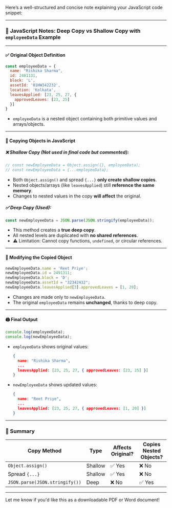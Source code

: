 Here’s a well-structured and concise note explaining your JavaScript code snippet:

---

### 📝 **JavaScript Notes: Deep Copy vs Shallow Copy with `employeeData` Example**

---

#### ✅ **Original Object Definition**

```js
const employeeData = {
  name: "Rishika Sharma",
  id: 2481131,
  block: 'L',
  assetId: '01HW342232',
  location: 'Kolkata',
  leavesApplied: [23, 25, 27, {
    approvedLeaves: [23, 25]
  }]
}
```

* `employeeData` is a nested object containing both primitive values and arrays/objects.

---

#### 🔄 **Copying Objects in JavaScript**

##### ❌ Shallow Copy (Not used in final code but commented):

```js
// const newEmployeeData = Object.assign({}, employeeData);
// const newEmployeeData = {...employeeData};
```

* Both `Object.assign()` and spread `{...}` **only create shallow copies**.
* Nested objects/arrays (like `leavesApplied`) still **reference the same memory**.
* Changes to nested values in the copy **will affect** the original.

##### ✅ Deep Copy (Used):

```js
const newEmployeeData = JSON.parse(JSON.stringify(employeeData));
```

* This method creates a **true deep copy**.
* All nested levels are duplicated with **no shared references**.
* ⚠️ Limitation: Cannot copy functions, `undefined`, or circular references.

---

#### 🔧 **Modifying the Copied Object**

```js
newEmployeeData.name = 'Reet Priye';
newEmployeeData.id = 2491311;
newEmployeeData.block = 'D';
newEmployeeData.assetId = "32342432";
newEmployeeData.leavesApplied[3].approvedLeaves = [1, 20];
```

* Changes are made only to `newEmployeeData`.
* The original `employeeData` remains **unchanged**, thanks to deep copy.

---

#### 🖨️ **Final Output**

```js
console.log(employeeData);
console.log(newEmployeeData);
```

* `employeeData` shows original values:

  ```json
  {
    name: "Rishika Sharma",
    ...
    leavesApplied: [23, 25, 27, { approvedLeaves: [23, 25] }]
  }
  ```
* `newEmployeeData` shows updated values:

  ```json
  {
    name: "Reet Priye",
    ...
    leavesApplied: [23, 25, 27, { approvedLeaves: [1, 20] }]
  }
  ```

---

### 📌 Summary

| Copy Method                    | Type    | Affects Original? | Copies Nested Objects? |
| ------------------------------ | ------- | ----------------- | ---------------------- |
| `Object.assign()`              | Shallow | ✅ Yes             | ❌ No                   |
| Spread `{...}`                 | Shallow | ✅ Yes             | ❌ No                   |
| `JSON.parse(JSON.stringify())` | Deep    | ❌ No              | ✅ Yes                  |

---

Let me know if you'd like this as a downloadable PDF or Word document!
